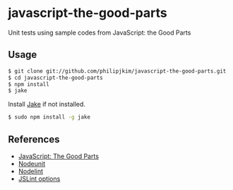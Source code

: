 javascript-the-good-parts
=========================

Unit tests using sample codes from JavaScript: the Good Parts

## Usage

   ```bash
   $ git clone git://github.com/philipjkim/javascript-the-good-parts.git
   $ cd javascript-the-good-parts
   $ npm install
   $ jake
   ```

Install [Jake](https://github.com/mde/jake) if not installed.

   ```bash
   $ sudo npm install -g jake
   ```

## References

* [JavaScript: The Good Parts](http://www.amazon.com/JavaScript-Good-Parts-Douglas-Crockford/dp/0596517742)
* [Nodeunit](https://github.com/caolan/nodeunit/)
* [Nodelint](https://github.com/tav/nodelint)
* [JSLint options](http://www.jslint.com/lint.html#options)
